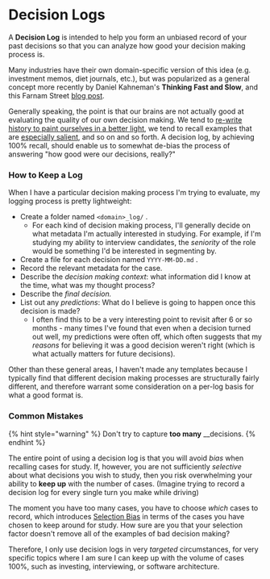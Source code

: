 # Decision Logs

A **Decision Log** is intended to help you form an unbiased record of your past decisions so that you can analyze how good your decision making process is.

Many industries have their own domain-specific version of this idea \(e.g. investment memos, diet journals, etc.\), but was popularized as a general concept more recently by Daniel Kahneman's **Thinking Fast and Slow**, and this Farnam Street [blog post](https://fs.blog/2014/02/decision-journal/).

Generally speaking, the point is that our brains are not actually good at evaluating the quality of our own decision making.  We tend to [re-write history to paint ourselves in a better light](https://en.wikipedia.org/wiki/Hindsight_bias), we tend to recall examples that are [especially salient](https://en.wikipedia.org/wiki/Availability_heuristic), and so on and so forth.  A decision log, by achieving 100% recall, should enable us to somewhat de-bias the process of answering "how good were our decisions, really?"

### How to Keep a Log

When I have a particular decision making process I'm trying to evaluate, my logging process is pretty lightweight:

* Create a folder named `<domain>_log/` .
  * For each kind of decision making process, I'll generally decide on what metadata I'm actually interested in studying.  For example, if I'm studying my ability to interview candidates, the _seniority_ of the role would be something I'd be interested in segmenting by.
* Create a file for each decision named `YYYY-MM-DD.md` .
* Record the relevant metadata for the case.
* Describe the _decision making context_: what information did I know at the time, what was my thought process?
* Describe the _final decision._
* List out any _predictions_: What do I believe is going to happen once this decision is made?
  * I often find this to be a very interesting point to revisit after 6 or so months - many times I've found that even when a decision turned out well, my predictions were often off, which often suggests that my _reasons_ for believing it was a good decision weren't right \(which is what actually matters for future decisions\).

Other than these general areas, I haven't made any templates because I typically find that different decision making processes are structurally fairly different, and therefore warrant some consideration on a per-log basis for what a good format is.

### Common Mistakes

{% hint style="warning" %}
Don't try to capture **too many** __decisions.
{% endhint %}

The entire point of using a decision log is that you will avoid _bias_ when recalling cases for study.  If, however, you are not sufficiently _selective_ about what decisions you wish to study, then you risk overwhelming your ability to **keep up** with the number of cases.  \(Imagine trying to record a decision log for every single turn you make while driving\)

The moment you have too many cases, you have to choose _which_ cases to record, which introduces [Selection Bias](https://en.wikipedia.org/wiki/Selection_bias) in terms of the cases you have chosen to keep around for study.  How sure are you that your selection factor doesn't remove all of the examples of bad decision making?

Therefore, I only use decision logs in very _targeted_ circumstances, for very specific topics where I am sure I can keep up with the volume of cases 100%, such as investing, interviewing, or software architecture.

